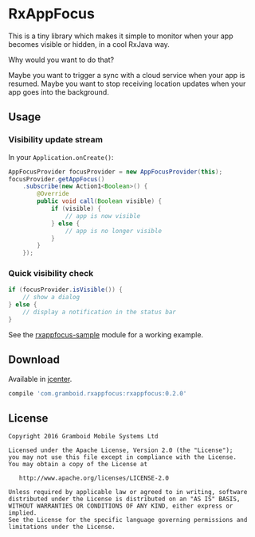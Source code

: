 # RxAppFocus

This is a tiny library which makes it simple to monitor when your app becomes visible or hidden, in a cool RxJava way.

Why would you want to do that?

Maybe you want to trigger a sync with a cloud service when your app is resumed.
Maybe you want to stop receiving location updates when your app goes into the background.

## Usage

### Visibility update stream

In your `Application.onCreate()`:
```java
AppFocusProvider focusProvider = new AppFocusProvider(this);
focusProvider.getAppFocus()
    .subscribe(new Action1<Boolean>() {
        @Override
        public void call(Boolean visible) {
            if (visible) {
                // app is now visible
            } else {
                // app is no longer visible
            }
        }
    });
```

### Quick visibility check

```java
if (focusProvider.isVisible()) {
    // show a dialog
} else {
    // display a notification in the status bar
}
```

See the [rxappfocus-sample](https://github.com/gramboid/RxAppFocus/tree/master/rxappfocus-sample) module for a working example.

## Download

Available in [jcenter](https://bintray.com/bintray/jcenter?filterByPkgName=RxAppFocus).

```gradle
compile 'com.gramboid.rxappfocus:rxappfocus:0.2.0'
```

## License

    Copyright 2016 Gramboid Mobile Systems Ltd

    Licensed under the Apache License, Version 2.0 (the "License");
    you may not use this file except in compliance with the License.
    You may obtain a copy of the License at

       http://www.apache.org/licenses/LICENSE-2.0

    Unless required by applicable law or agreed to in writing, software
    distributed under the License is distributed on an "AS IS" BASIS,
    WITHOUT WARRANTIES OR CONDITIONS OF ANY KIND, either express or implied.
    See the License for the specific language governing permissions and
    limitations under the License.
    
